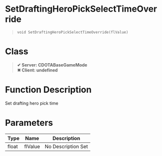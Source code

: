 # SetDraftingHeroPickSelectTimeOverride
> `void SetDraftingHeroPickSelectTimeOverride(flValue)`
# Class
> __✔ Server: CDOTABaseGameMode__  
> __✖ Client: undefined__  
# Function Description
Set drafting hero pick time
# Parameters
Type|Name|Description
--|--|--
float|flValue|No Description Set
